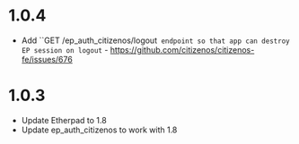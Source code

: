 # 1.0.4

* Add ``GET /ep_auth_citizenos/logout` endpoint so that app can destroy EP session on logout` - https://github.com/citizenos/citizenos-fe/issues/676

# 1.0.3

* Update Etherpad to 1.8
* Update ep_auth_citizenos to work with 1.8
